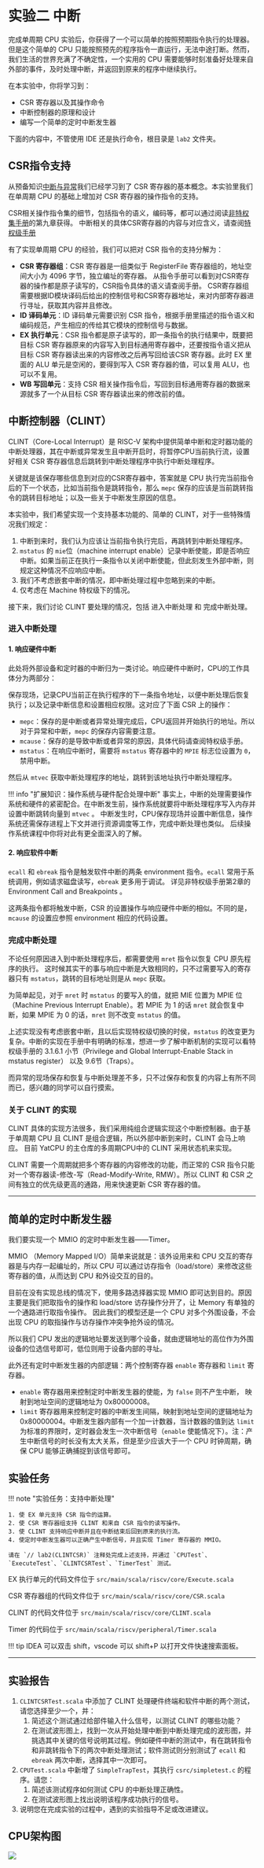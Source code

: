 # 实验二 中断

[//]: # (完成流水线 CPU 实验后，你就已经对基于流水线 CPU 的原理和设计有初步认识了。但是这个简单的 CPU 只能按照预先的程序指令一直运行，无法中途打断。然而，我们生活的世界充满了不确定性，一个实用的 CPU 需要能够时刻准备好处理来自外部的事件，及时处理中断，并返回到原来的程序中继续执行。)

完成单周期 CPU 实验后，你获得了一个可以简单的按照预期指令执行的处理器。但是这个简单的 CPU 只能按照预先的程序指令一直运行，无法中途打断。然而，我们生活的世界充满了不确定性，一个实用的 CPU 需要能够时刻准备好处理来自外部的事件，及时处理中断，并返回到原来的程序中继续执行。

在本实验中，你将学习到：

- CSR 寄存器以及其操作命令
- 中断控制器的原理和设计
- 编写一个简单的定时中断发生器

下面的内容中，不管使用 IDE 还是执行命令，根目录是 `lab2` 文件夹。

## CSR指令支持

从预备知识[中断与异常](../../theory/interrupt-and-exception.md)我们已经学习到了 CSR 寄存器的基本概念。本实验里我们在单周期 CPU 的基础上增加对 CSR 寄存器的操作指令的支持。

CSR相关操作指令集的细节，包括指令的语义，编码等，都可以通过阅读[非特权集手册](https://github.com/riscv/riscv-isa-manual/releases/download/Ratified-IMAFDQC/riscv-spec-20191213.pdf)的第九章获得。
中断相关的具体CSR寄存器的内容与对应含义，请查阅[特权级手册](https://github.com/riscv/riscv-isa-manual/releases/download/Priv-v1.12/riscv-privileged-20211203.pdf)

有了实现单周期 CPU 的经验，我们可以把对 CSR 指令的支持分解为：

- **CSR 寄存器组**：CSR 寄存器是一组类似于 RegisterFile 寄存器组的，地址空间大小为 4096 字节，独立编址的寄存器。
   从指令手册可以看到对CSR寄存器的操作都是原子读写的，CSR指令具体的语义请查阅手册。
   CSR寄存器组需要根据ID模块译码后给出的控制信号和CSR寄存器地址，来对内部寄存器进行寻址，获取其内容并且修改。
- **ID 译码单元**：ID 译码单元需要识别 CSR 指令，根据手册里描述的指令语义和编码规范，产生相应的传给其它模块的控制信号与数据。
- **EX 执行单元**：CSR 指令都是原子读写的，即一条指令的执行结果中，既要把目标 CSR 寄存器原来的内容写入到目标通用寄存器中，还要按指令语义把从目标 CSR 寄存器读出来的内容修改之后再写回给该CSR 寄存器。此时 EX 里面的 ALU 单元是空闲的，要得到写入 CSR 寄存器的值，可以复用 ALU，也可以不复用。
- **WB 写回单元**：支持 CSR 相关操作指令后，写回到目标通用寄存器的数据来源就多了一个从目标 CSR 寄存器读出来的修改前的值。


<!-- ----------------------------------------------------------------------- -->


## 中断控制器（CLINT）

CLINT（Core-Local Interrupt）是 RISC-V 架构中提供简单中断和定时器功能的中断处理器，其在中断或异常发生且中断开启时，将暂停CPU当前执行流，设置好相关 CSR 寄存器信息后跳转到中断处理程序中执行中断处理程序。

关键就是该保存哪些信息到对应的CSR寄存器中，答案就是 CPU 执行完当前指令后的下一个状态，比如当前指令是跳转指令，那么 `mepc` 保存的应该是当前跳转指令的跳转目标地址；以及一些关于中断发生原因的信息。

本实验中，我们希望实现一个支持基本功能的、简单的 CLINT，对于一些特殊情况我们规定：

1. 中断到来时，我们认为应该让当前指令执行完后，再跳转到中断处理程序。
2. `mstatus` 的 `mie`位（machine interrupt enable）记录中断使能，即是否响应中断。如果当前正在执行一条指令以关闭中断使能，但此刻发生外部中断，则规定这种情况不应响应中断。
3. 我们不考虑嵌套中断的情况，即中断处理过程中忽略到来的中断。
4. 仅考虑在 Machine 特权级下的情况。

<!-- 还有一些特殊情况。我们知道外部中断使能由 `mstatus` 内容决定，那么要思考如果当前指令如果是修改 `mstatus` 执行结果是关中断的指令执行时，外部中断到来了，那么下个周期是否应该响应中断？
为了统一起见，我们认为这种情况不应该响应中断，并且我们认为应该让当前指令执行完后，再跳转到中断处理程序。 -->


接下来，我们讨论 CLINT 要处理的情况，包括 进入中断处理 和 完成中断处理。


### 进入中断处理

#### 1. 响应硬件中断

此处将外部设备和定时器的中断归为一类讨论。响应硬件中断时，CPU的工作具体分为两部分：

保存现场，记录CPU当前正在执行程序的下一条指令地址，以便中断处理后恢复执行；以及记录中断信息和设置相应权限。这对应了下面 CSR 上的操作：
   
- `mepc`：保存的是中断或者异常处理完成后，CPU返回并开始执行的地址。所以对于异常和中断，`mepc` 的保存内容需要注意。
- `mcause`：保存的是导致中断或者异常的原因，具体代码请查阅特权级手册。
- `mstatus`：在响应中断时，需要将 `mstatus` 寄存器中的 `MPIE` 标志位设置为 `0`，禁用中断。 

然后从 `mtvec` 获取中断处理程序的地址，跳转到该地址执行中断处理程序。



!!! info "扩展知识：操作系统与硬件配合处理中断"
      事实上，中断的处理需要操作系统和硬件的紧密配合。在中断发生前，操作系统就要将中断处理程序写入内存并设置中断跳转向量到 `mtvec` 。
      中断发生时，CPU保存现场并设置中断信息，操作系统还需保存进程上下文并进行资源调度等工作，完成中断处理也类似。
      后续操作系统课程中你将对此有更全面深入的了解。






#### 2. 响应软件中断

`ecall` 和 `ebreak` 指令是触发软件中断的两条 environment 指令。`ecall` 常用于系统调用，例如请求磁盘读写，`ebreak` 更多用于调试。
详见非特权级手册第2章的 Environment Call and Breakpoints 。

这两条指令都将触发中断，CSR 的设置操作与响应硬件中断的相似。不同的是，`mcause` 的设置应参照 environment 相应的代码设置。



### 完成中断处理

不论任何原因进入到中断处理程序后，都需要使用 `mret` 指令以恢复 CPU 原先程序的执行。
这时候其实干的事与响应中断是大致相同的，只不过需要写入的寄存器只有 `mstatus`，跳转的目标地址则是从 `mepc` 获取。


为简单起见，对于 `mret` 时 `mstatus` 的要写入的值，就把 MIE 位置为 MPIE 位（Machine Previous Interrupt Enable）。若 MPIE 为 1 的话 `mret` 就会恢复中断，如果 MPIE 为 0 的话，`mret` 则不改变 `mstatus` 的值。

上述实现没有考虑嵌套中断，且以后实现特权级切换的时侯，`mstatus` 的改变更为复杂。中断的实现在手册中有明确的标准，想进一步了解中断机制的实现可以看特权级手册的 3.1.6.1 小节（Privilege and Global Interrupt-Enable Stack in mstatus register） 以及 9.6节（Traps）。

而异常的现场保存和恢复与中断处理差不多，只不过保存和恢复的内容上有所不同而已，感兴趣的同学可以自行摸索。


###  关于 CLINT 的实现

CLINT 具体的实现方法很多，我们采用纯组合逻辑实现这个中断控制器。由于基于单周期 CPU 且 CLINT 是组合逻辑，所以外部中断到来时，CLINT 会马上响应。
目前 YatCPU 的主仓库的多周期CPU中的 CLINT 采用状态机来实现。

CLINT 需要一个周期就把多个寄存器的内容修改的功能，而正常的 CSR 指令只能对一个寄存器读-修改-写（Read-Modify-Write, RMW）。所以 CLINT 和 CSR 之间有独立的优先级更高的通路，用来快速更新 CSR 寄存器的值。





***


<!-- -------------------------------------------------------------- -->

## 简单的定时中断发生器

我们要实现一个 MMIO 的定时中断发生器——Timer。

MMIO （Memory Mapped I/O）简单来说就是：该外设用来和 CPU 交互的寄存器是与内存一起编址的，所以 CPU 可以通过访存指令（load/store）来修改这些寄存器的值，从而达到 CPU 和外设交互的目的。

目前在没有实现总线的情况下，使用多路选择器实现 MMIO 即可达到目的。原因主要是我们把取指令的操作和 load/store 访存操作分开了，让 Memory 有单独的一个通路进行取指令操作。
因此我们的模型还是一个 CPU 对多个外围设备，不会出现 CPU 的取指操作与访存操作冲突争抢外设的情况。

所以我们 CPU 发出的逻辑地址要发送到哪个设备，就由逻辑地址的高位作为外围设备的位选信号即可，低位则用于设备内部的寻址。

此外还有定时中断发生器的内部逻辑：两个控制寄存器 `enable` 寄存器和 `limit` 寄存器。

- `enable` 寄存器用来控制定时中断发生器的使能，为 `false` 则不产生中断， 映射到地址空间的逻辑地址为 0x80000008。
- `limit` 寄存器用来控制定时器的中断发生间隔，映射到地址空间的逻辑地址为 0x80000004。中断发生器内部有一个加一计数器，当计数器的值到达 `limit` 为标准的界限时，定时器会发生一次中断信号（`enable` 使能情况下）。注：产生中断信号的时长没有太大关系，但是至少应该大于一个 CPU 时钟周期，确保 CPU 能够正确捕捉到该信号即可。

## 实验任务

!!! note "实验任务：支持中断处理"

    1. 使 EX 单元支持 CSR 指令的运算。
    2. 使 CSR 寄存器组支持 CLINT 和来自 CSR 指令的读写操作。
    3. 使 CLINT 支持响应中断并且在中断结束后回到原来的执行流。
    4. 使定时中断发生器可以正确产生中断信号，并且实现 Timer 寄存器的 MMIO。

    请在 `// lab2(CLINTCSR)` 注释处完成上述支持，并通过 `CPUTest`、`ExecuteTest`、`CLINTCSRTest`、`TimerTest` 测试。



EX 执行单元的代码文件位于 `src/main/scala/riscv/core/Execute.scala`

CSR 寄存器组的代码文件位于 `src/main/scala/riscv/core/CSR.scala`

CLINT 的代码文件位于 `src/main/scala/riscv/core/CLINT.scala`

Timer 的代码位于 `src/main/scala/riscv/peripheral/Timer.scala`

!!! tip
      IDEA 可以双击 shift，vscode 可以 shift+P 以打开文件快速搜索面板。

<!-- 在上面提到的 EX、CSR、CLINT、Timer 四个单元的相应文件里面，请在 `// lab2(CLINTCSR)` 注释处填入相应的代码，使其能够通过 `CPUTest`、`ExecuteTest`、`CLINTCSRTest`、`TimerTest` 测试。 -->

<!-- 如果能够正确完成本次实验，那么你的 CPU 就可以运行更加复杂的程序了，可以运行一下俄罗斯方块程序试试，如果想要上手玩的话，也许需要一个串口转接板，这样就可以通过电脑的键盘通过 UART 串口给程序输入字符了。 -->

***

## 实验报告


1. `CLINTCSRTest.scala` 中添加了 CLINT 处理硬件终端和软件中断的两个测试，请您选择至少一个，并：
      1. 简述这个测试通过给部件输入什么信号，以测试 CLINT 的哪些功能？
      2. 在测试波形图上，找到一次从开始处理中断到中断处理完成的波形图，并挑选其中关键的信号说明其过程。例如硬件中断的测试中，有在跳转指令和非跳转指令下的两次中断处理测试；软件测试则分别测试了 `ecall` 和 `ebreak` 两次中断，选择其中一次即可。
2. `CPUTest.scala` 中新增了 `SimpleTrapTest`，其执行 `csrc/simpletest.c` 的程序。请您：
      1. 简述该测试程序如何测试 CPU 的中断处理正确性。
      2. 在测试波形图上找出说明该程序成功执行的信号。
3. 说明您在完成实验的过程中，遇到的实验指导不足或改进建议。

## CPU架构图

![](images/single_cycle_CPU_with_interrupt_support.png)
